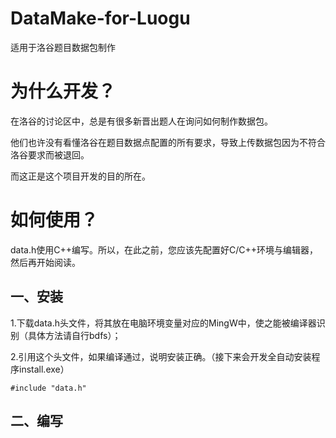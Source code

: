 # DataMake-for-Luogu
适用于洛谷题目数据包制作

# 为什么开发？

在洛谷的讨论区中，总是有很多新晋出题人在询问如何制作数据包。

他们也许没有看懂洛谷在题目数据点配置的所有要求，导致上传数据包因为不符合洛谷要求而被退回。

而这正是这个项目开发的目的所在。

# 如何使用？

data.h使用C++编写。所以，在此之前，您应该先配置好C/C++环境与编辑器，然后再开始阅读。

## 一、安装

1.下载data.h头文件，将其放在电脑环境变量对应的MingW中，使之能被编译器识别（具体方法请自行bdfs）；

2.引用这个头文件，如果编译通过，说明安装正确。（接下来会开发全自动安装程序install.exe）
```
#include "data.h"
```
## 二、编写

